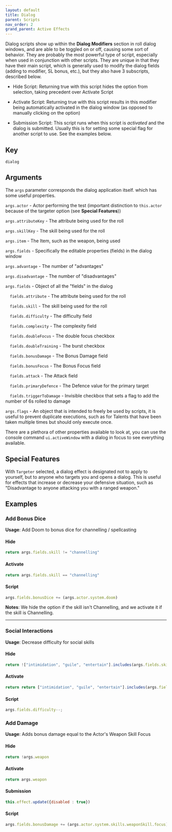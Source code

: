 ```yaml
---
layout: default
title: Dialog
parent: Scripts
nav_order: 2
grand_parent: Active Effects
---
```


Dialog scripts show up within the **Dialog Modifiers** section in roll dialog windows, and are able to be toggled on or off, causing some sort of behavior. They are probably the most powerful type of script, especially when used in conjunction with other scripts. They are unique in that they have their main script, which is generally used to modify the dialog fields (adding to modifier, SL bonus, etc.), but they also have 3 subscripts, described below. 

- Hide Script: Returning true with this script hides the option from selection, taking precedent over Activate Script

- Activate Script: Returning true with this script results in this modifier being automatically activated in the dialog window (as opposed to manually clicking on the option)

- Submission Script: This script runs when this script is *activated* and the dialog is submitted. Usually this is for setting some special flag for another script to use. See the examples below. 


## Key

`dialog`

## Arguments 

The `args` parameter corresponds the dialog application itself. which has some useful properties. 

`args.actor` - Actor performing the test (important distinction to `this.actor` because of the targeter option (see **Special Features**))

`args.attributeKey` - The attribute being used for the roll

`args.skillKey` - The skill being used for the roll

`args.item` - The Item, such as the weapon, being used

`args.fields` - Specifically the editable properties (fields) in the dialog window

`args.advantage` - The number of "advantages"

`args.disadvantage` - The number of "disadvantages"

`args.fields` - Object of all the "fields" in the dialog

&emsp;`fields.attribute` - The attribute being used for the roll

&emsp;`fields.skill` - The skill being used for the roll

&emsp;`fields.difficulty` - The difficulty field

&emsp;`fields.complexity` - The complexity field

&emsp;`fields.doubleFocus` - The double focus checkbox

&emsp;`fields.doubleTraining` - The burst checkbox

&emsp;`fields.bonusDamage` - The Bonus Damage field

&emsp;`fields.bonusFocus` - The Bonus Focus field

&emsp;`fields.attack` - The Attack field

&emsp;`fields.primaryDefence` - The Defence value for the primary target

&emsp;`fields.triggerToDamage` - Invisible checkbox that sets a flag to add the number of 6s rolled to damage


`args.flags` - An object that is intended to freely be used by scripts, it is useful to prevent duplicate executions, such as for Talents that have been taken multiple times but should only execute once. 

There are a plethora of other properties available to look at, you can use the console command `ui.activeWindow` with a dialog in focus to see everything available.


## Special Features

With `Targeter` selected, a dialog effect is designated not to apply to yourself, but to anyone who targets you and opens a dialog. This is useful for effects that increase or decrease your defensive situation, such as "Disadvantage to anyone attacking you with a ranged weapon."

## Examples

### Add Bonus Dice

**Usage**: Add Doom to bonus dice for channelling / spellcasting

#### Hide
```js
return args.fields.skill != "channelling"
```

#### Activate
```js
return args.fields.skill == "channelling"
```

#### Script
```js
args.fields.bonusDice += (args.actor.system.doom)
```

**Notes**: We hide the option if the skill isn't Channelling, and we activate it if the skill is Channelling.

---
### Social Interactions

**Usage**: Decrease difficulty for social skills

#### Hide
```js
return !["intimidation", "guile", "entertain"].includes(args.fields.skill)
```

#### Activate
```js
return return ["intimidation", "guile", "entertain"].includes(args.fields.skill)

```

#### Script
```js
args.fields.difficulty--;

```

### Add Damage

**Usage**: Adds bonus damage equal to the Actor's Weapon Skill Focus

#### Hide
```js
return !args.weapon
```

#### Activate
```js
return args.weapon
```

#### Submission
```js
this.effect.update({disabled : true})
```

#### Script
```js
args.fields.bonusDamage += (args.actor.system.skills.weaponSkill.focus)
```

